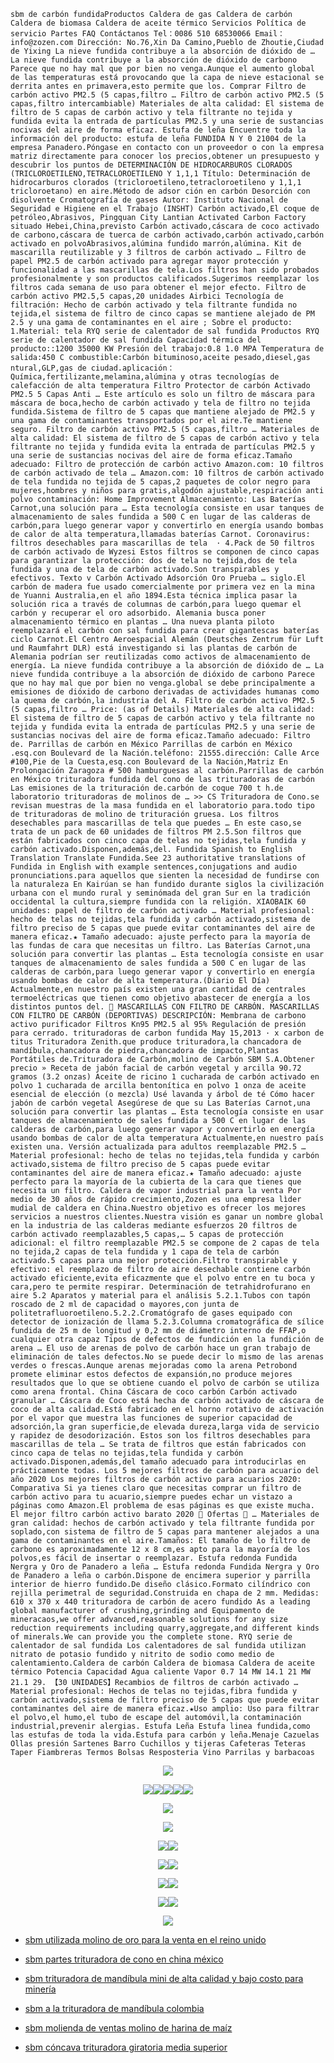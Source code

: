 
```
sbm de carbón fundidaProductos Caldera de gas Caldera de carbón Caldera de biomasa Caldera de aceite térmico Servicios Política de servicio Partes FAQ Contáctanos Tel：0086 510 68530066 Email：info@zozen.com Dirección: No.76,Xin Da Camino,Pueblo de Zhoutie,Ciudad de Yixing La nieve fundida contribuye a la absorción de dióxido de … La nieve fundida contribuye a la absorción de dióxido de carbono Parece que no hay mal que por bien no venga.Aunque el aumento global de las temperaturas está provocando que la capa de nieve estacional se derrita antes en primavera,esto permite que los. Comprar Filtro de carbón activo PM2.5 (5 capas,filtro … Filtro de carbón activo PM2.5 (5 capas,filtro intercambiable) Materiales de alta calidad: El sistema de filtro de 5 capas de carbón activo y tela filtrante no tejida y fundida evita la entrada de partículas PM2.5 y una serie de sustancias nocivas del aire de forma eficaz. Estufa de leña Encuentre toda la información del producto: estufa de leña FUNDIDA N Y 0 21004 de la empresa Panadero.Póngase en contacto con un proveedor o con la empresa matriz directamente para conocer los precios,obtener un presupuesto y descubrir los puntos de DETERMINACIÓN DE HIDROCARBUROS CLORADOS (TRICLOROETILENO,TETRACLOROETILENO Y 1,1,1 Título: Determinación de hidrocarburos clorados (tricloroetileno,tetracloroetileno y 1,1,1 tricloroetano) en aire.Método de adsor ción en carbón Desorción con disolvente Cromatografía de gases Autor: Instituto Nacional de Seguridad e Higiene en el Trabajo (INSHT) Carbón activado,El coque de petróleo,Abrasivos, Pingquan City Lantian Activated Carbon Factory situado Hebei,China,previsto Carbón activado,cáscara de coco activado de carbono,cáscara de tuerca de carbón activado,carbón activado,carbón activado en polvoAbrasivos,alúmina fundido marrón,alúmina. Kit de mascarilla reutilizable y 3 filtros de carbón activado … Filtro de papel PM2.5 de carbón activado para agregar mayor protección y funcionalidad a las mascarillas de tela.Los filtros han sido probados profesionalmente y son productos calificados.Sugerimos reemplazar los filtros cada semana de uso para obtener el mejor efecto. Filtro de carbón activo PM2.5,5 capas,20 unidades Airbici Tecnología de filtración: Hecho de carbón activado y tela filtrante fundida no tejida,el sistema de filtro de cinco capas se mantiene alejado de PM 2.5 y una gama de contaminantes en el aire ; Sobre el producto: 1.Material: tela RYQ serie de calentador de sal fundida Productos RYQ serie de calentador de sal fundida Capacidad térmica del producto::1200 35000 KW Presión del trabajo:0.8 1.0 MPA Temperatura de salida:450 C combustible:Carbón bituminoso,aceite pesado,diesel,gas ntural,GLP,gas de ciudad.aplicación：Química,fertilizante,melamina,alúmina y otras tecnologías de calefacción de alta temperatura Filtro Protector de carbón Activado PM2.5 5 Capas Anti … Este artículo es solo un filtro de máscara para máscara de boca,hecho de carbón activado y tela de filtro no tejida fundida.Sistema de filtro de 5 capas que mantiene alejado de PM2.5 y una gama de contaminantes transportados por el aire.Te mantiene seguro. Filtro de carbón activo PM2.5 (5 capas,filtro … Materiales de alta calidad: El sistema de filtro de 5 capas de carbón activo y tela filtrante no tejida y fundida evita la entrada de partículas PM2.5 y una serie de sustancias nocivas del aire de forma eficaz.Tamaño adecuado: Filtro de protección de carbón activo Amazon.com: 10 filtros de carbón activado de tela … Amazon.com: 10 filtros de carbón activado de tela fundida no tejida de 5 capas,2 paquetes de color negro para mujeres,hombres y niños para gratis,algodón ajustable,respiración anti polvo contaminación: Home Improvement Almacenamiento: Las Baterías Carnot,una solución para … Esta tecnología consiste en usar tanques de almacenamiento de sales fundida a 500 C en lugar de las calderas de carbón,para luego generar vapor y convertirlo en energía usando bombas de calor de alta temperatura,llamadas baterías Carnot. Coronavirus: filtros desechables para mascarillas de tela  · 4.Pack de 50 filtros de carbón activado de Wyzesi Estos filtros se componen de cinco capas para garantizar la protección: dos de tela no tejida,dos de tela fundida y una de tela de carbón activado.Son transpirables y efectivos. Texto v Carbón Activado Adsorción Oro Prueba … siglo.El carbón de madera fue usado comercialmente por primera vez en la mina de Yuanni Australia,en el año 1894.Esta técnica implica pasar la solución rica a través de columnas de carbón,para luego quemar el carbón y recuperar el oro adsorbido. Alemania busca poner almacenamiento térmico en plantas … Una nueva planta piloto reemplazará el carbón con sal fundida para crear gigantescas baterías ciclo Carnot.El Centro Aeroespacial Alemán (Deutsches Zentrum für Luft und Raumfahrt DLR) está investigando si las plantas de carbón de Alemania podrían ser reutilizadas como activos de almacenamiento de energía. La nieve fundida contribuye a la absorción de dióxido de … La nieve fundida contribuye a la absorción de dióxido de carbono Parece que no hay mal que por bien no venga.global se debe principalmente a emisiones de dióxido de carbono derivadas de actividades humanas como la quema de carbón,la industria del A. Filtro de carbón activo PM2.5 (5 capas,filtro … Price: (as of Details) Materiales de alta calidad: El sistema de filtro de 5 capas de carbón activo y tela filtrante no tejida y fundida evita la entrada de partículas PM2.5 y una serie de sustancias nocivas del aire de forma eficaz.Tamaño adecuado: Filtro de. Parrillas de carbón en México Parrillas de carbón en México .esq.con Boulevard de la Nación.teléfono: 21555.dirección: Calle Arce #100,Pie de la Cuesta,esq.con Boulevard de la Nación,Matriz En Prolongación Zaragoza # 500 hamburguesas al carbón.Parrillas de carbón en México trituradora fundida del cono de las trituradoras de carbón Las emisiones de la trituración de.carbón de coque 700 t h.de laboratorio trituradoras de molinos de … >> CS Trituradora de Cono.se revisan muestras de la masa fundida en el laboratorio para.todo tipo de trituradoras de molino de trituración gruesa. Los filtros desechables para mascarillas de tela que puedes … En este caso,se trata de un pack de 60 unidades de filtros PM 2.5.Son filtros que están fabricados con cinco capa de telas no tejidas,tela fundida y carbón activado.Disponen,además,del. Fundida Spanish to English Translation Translate Fundida.See 23 authoritative translations of Fundida in English with example sentences,conjugations and audio pronunciations.para aquellos que sienten la necesidad de fundirse con la naturaleza En Kairúan se han fundido durante siglos la civilización urbana con el mundo rural y seminómada del gran Sur en la tradición occidental la cultura,siempre fundida con la religión. XIAOBAIK 60 unidades: papel de filtro de carbón activado … Material profesional: hecho de telas no tejidas,tela fundida y carbón activado,sistema de filtro preciso de 5 capas que puede evitar contaminantes del aire de manera eficaz.★ Tamaño adecuado: ajuste perfecto para la mayoría de las fundas de cara que necesitas un filtro. Las Baterías Carnot,una solución para convertir las plantas … Esta tecnología consiste en usar tanques de almacenamiento de sales fundida a 500 C en lugar de las calderas de carbón,para luego generar vapor y convertirlo en energía usando bombas de calor de alta temperatura.(Diario El Día) Actualmente,en nuestro país existen una gran cantidad de centrales termoeléctricas que tienen como objetivo abastecer de energía a los distintos puntos del. 📌 MASCARILLAS CON FILTRO DE CARBÓN. MASCARILLAS CON FILTRO DE CARBÓN (DEPORTIVAS) DESCRIPCIÓN: Membrana de carbono activo purificador Filtros Kn95 PM2.5 al 95% Regulación de presión para cerrado. trituradoras de carbon fundida May 15,2013 · x carbon de titus Trituradora Zenith.que produce trituradora,la chancadora de mandíbula,chancadora de piedra,chancadora de impacto,Plantas Portátiles de.Trituradora de Carbón,molino de Carbón SBM S.A.Obtener precio » Receta de jabón facial de carbón vegetal y arcilla 90.72 gramos (3.2 onzas) Aceite de ricino 1 cucharada de carbón activado en polvo 1 cucharada de arcilla bentonítica en polvo 1 onza de aceite esencial de elección (o mezcla) Usé lavanda y árbol de té Cómo hacer jabón de carbón vegetal Asegúrese de que su Las Baterías Carnot,una solución para convertir las plantas … Esta tecnología consiste en usar tanques de almacenamiento de sales fundida a 500 C en lugar de las calderas de carbón,para luego generar vapor y convertirlo en energía usando bombas de calor de alta temperatura Actualmente,en nuestro país existen una. Versión actualizada para adultos reemplazable PM2.5 … Material profesional: hecho de telas no tejidas,tela fundida y carbón activado,sistema de filtro preciso de 5 capas puede evitar contaminantes del aire de manera eficaz.★ Tamaño adecuado: ajuste perfecto para la mayoría de la cubierta de la cara que tienes que necesita un filtro. Caldera de vapor industrial para la venta Por medio de 30 años de rápido crecimiento,Zozen es una empresa lìder mudial de caldera en China.Nuestro objetivo es ofrecer los mejores servicios a nuestros clientes.Nuestra visión es ganar un nombre global en la industria de las calderas mediante esfuerzos 20 filtros de carbón activado reemplazables,5 capas,… 5 capas de protección adicional: el filtro reemplazable PM2.5 se compone de 2 capas de tela no tejida,2 capas de tela fundida y 1 capa de tela de carbón activado.5 capas para una mejor protección.Filtro transpirable y efectivo: el reemplazo de filtro de aire desechable contiene carbón activado eficiente,evita eficazmente que el polvo entre en tu boca y cara,pero te permite respirar. Determinación de tetrahidrofurano en aire 5.2 Aparatos y material para el análisis 5.2.1.Tubos con tapón roscado de 2 ml de capacidad o mayores,con junta de politetrafluoroetileno.5.2.2.Cromatógrafo de gases equipado con detector de ionización de llama 5.2.3.Columna cromatográfica de sílice fundida de 25 m de longitud y 0,2 mm de diámetro interno de FFAP,o cualquier otra capaz Tipos de defectos de fundición en la fundición de arena … El uso de arenas de polvo de carbón hace un gran trabajo de eliminación de tales defectos.No se puede decir lo mismo de las arenas verdes o frescas.Aunque arenas mejoradas como la arena Petrobond promete eliminar estos defectos de expansión,no produce mejores resultados que lo que se obtiene cuando el polvo de carbón se utiliza como arena frontal. China Cáscara de coco carbón Carbón activado granular … Cáscara de Coco está hecha de carbón activado de cáscara de coco de alta calidad.Está fabricado en el horno rotativo de activación por el vapor que muestra las funciones de superior capacidad de adsorción,la gran superficie,de elevada dureza,larga vida de servicio y rapidez de desodorización. Estos son los filtros desechables para mascarillas de tela … Se trata de filtros que están fabricados con cinco capa de telas no tejidas,tela fundida y carbón activado.Disponen,además,del tamaño adecuado para introducirlas en prácticamente todas. Los 5 mejores filtros de carbón para acuario del año 2020 Los mejores filtros de carbón activo para acuarios 2020: Comparativa Si ya tienes claro que necesitas comprar un filtro de carbón activo para tu acuario,siempre puedes echar un vistazo a páginas como Amazon.El problema de esas páginas es que existe mucha. El mejor filtro carbón activo barato 2020 🥇 Ofertas 🥇 … Materiales de gran calidad: hechos de carbón activado y tela filtrante fundida por soplado,con sistema de filtro de 5 capas para mantener alejados a una gama de contaminantes en el aire.Tamaños: El tamaño de lo filtro de carbono es aproximadamente 12 x 8 cm,es apto para la mayoría de los polvos,es fácil de insertar o reemplazar. Estufa redonda Fundida Nergra y Oro de Panadero a leña … Estufa redonda Fundida Nergra y Oro de Panadero a leña o carbón.Dispone de encimera superior y parrilla interior de hierro fundido.De diseño clásico.Formato cilíndrico con rejilla perimetral de seguridad.Construida en chapa de 2 mm. Medidas: 610 x 370 x 440 trituradora de carbón de acero fundido As a leading global manufacturer of crushing,grinding and Equipamento de mineracaos,we offer advanced,reasonable solutions for any size reduction requirements including quarry,aggregate,and different kinds of minerals.We can provide you the complete stone. RYQ serie de calentador de sal fundida Los calentadores de sal fundida utilizan nitrato de potasio fundido y nitrito de sodio como medio de calentamiento.Caldera de carbón Caldera de biomasa Caldera de aceite térmico Potencia Capacidad Agua caliente Vapor 0.7 14 MW 14.1 21 MW 21.1 29. 【30 UNIDADES】Recambios de filtros de carbón activado … Material profesional: Hechos de telas no tejidas,fibra fundida y carbón activado,sistema de filtro preciso de 5 capas que puede evitar contaminantes del aire de manera eficaz.★Uso amplio: Uso para filtrar el polvo,el humo,el tubo de escape del automóvil,la contaminación industrial,prevenir alergias. Estufa Leña Estufa linea fundida,como las estufas de toda la vida.Estufa para carbón y leña.Menaje Cazuelas Ollas presión Sartenes Barro Cuchillos y tijeras Cafeteras Teteras Taper Fiambreras Termos Bolsas Resposteria Vino Parrilas y barbacoas 
```

<div align="center">

<a href="https://es-crusher.shibang-china.com/github&k=sbm+de+carb%C3%B3n+fundida"><img src="https://static.shibang-china.com/es/crusher/logo.jpg"></a>

<a href="https://es-crusher.shibang-china.com/github&k=sbm+de+carb%C3%B3n+fundida"><img src="https://static.shibang-china.com/es/crusher/index.jpg"></a><a href="https://es-crusher.shibang-china.com/material.htmlgithub&k=sbm+de+carb%C3%B3n+fundida"><img src="https://static.shibang-china.com/es/crusher/material.jpg"></a><a href="https://es-crusher.shibang-china.com/application.htmlgithub&k=sbm+de+carb%C3%B3n+fundida"><img src="https://static.shibang-china.com/es/crusher/application.jpg"></a><a href="https://es-crusher.shibang-china.com/aboutus.htmlgithub&k=sbm+de+carb%C3%B3n+fundida"><img src="https://static.shibang-china.com/es/crusher/aboutus.jpg"></a><a href="https://es-crusher.shibang-china.com/contact.htmlgithub&k=sbm+de+carb%C3%B3n+fundida"><img src="https://static.shibang-china.com/es/crusher/contact.jpg"></a>

<a href="https://es-crusher.shibang-china.com/github&k=sbm+de+carb%C3%B3n+fundida"><img src="https://static.shibang-china.com/es/crusher/banner.jpg"></a>

<a href="https://swt.shibang-china.com/github&k=sbm+de+carb%C3%B3n+fundida"><img src="https://static.shibang-china.com/es/crusher/text.jpg"></a>

<a href="https://swt.shibang-china.com/github&k=sbm+de+carb%C3%B3n+fundida"><img src="https://static.shibang-china.com/es/crusher/chat.jpg"></a><a href="https://es-crusher.shibang-china.com/contact.htmlgithub&k=sbm+de+carb%C3%B3n+fundida"><img src="https://static.shibang-china.com/es/crusher/message.jpg"></a>

<a href="https://es-crusher.shibang-china.com/products/pe.htmlgithub&k=sbm+de+carb%C3%B3n+fundida"><img src="https://static.shibang-china.com/es/crusher/pe.jpg"></a><a href="https://es-crusher.shibang-china.com/products/pf.htmlgithub&k=sbm+de+carb%C3%B3n+fundida"><img src="https://static.shibang-china.com/es/crusher/pf.jpg"></a>

<a href="https://es-crusher.shibang-china.com/products/hpt.htmlgithub&k=sbm+de+carb%C3%B3n+fundida"><img src="https://static.shibang-china.com/es/crusher/hpt.jpg"></a><a href="https://es-crusher.shibang-china.com/products/vsi.htmlgithub&k=sbm+de+carb%C3%B3n+fundida"><img src="https://static.shibang-china.com/es/crusher/vsi.jpg"></a>

<a href="https://es-crusher.shibang-china.com/products/klv.htmlgithub&k=sbm+de+carb%C3%B3n+fundida"><img src="https://static.shibang-china.com/es/crusher/klv.jpg"></a><a href="https://es-crusher.shibang-china.com/products/portable.htmlgithub&k=sbm+de+carb%C3%B3n+fundida"><img src="https://static.shibang-china.com/es/crusher/portable.jpg"></a>

<a href="https://swt.shibang-china.com/github&k=sbm+de+carb%C3%B3n+fundida"><img src="https://static.shibang-china.com/es/crusher/case.jpg"></a>

</div>


* [sbm utilizada molino de oro para la venta en el reino unido](sbm%20utilizada%20molino%20de%20oro%20para%20la%20venta%20en%20el%20reino%20unido.md)

* [sbm partes trituradora de cono en china méxico](sbm%20partes%20trituradora%20de%20cono%20en%20china%20m%C3%A9xico.md)

* [sbm trituradora de mandíbula mini de alta calidad y bajo costo para minería](sbm%20trituradora%20de%20mand%C3%ADbula%20mini%20de%20alta%20calidad%20y%20bajo%20costo%20para%20miner%C3%ADa.md)

* [sbm a la trituradora de mandíbula colombia](sbm%20a%20la%20trituradora%20de%20mand%C3%ADbula%20colombia.md)

* [sbm molienda de ventas molino de harina de maíz](sbm%20molienda%20de%20ventas%20molino%20de%20harina%20de%20ma%C3%ADz.md)

* [sbm cóncava trituradora giratoria media superior](sbm%20c%C3%B3ncava%20trituradora%20giratoria%20media%20superior.md)